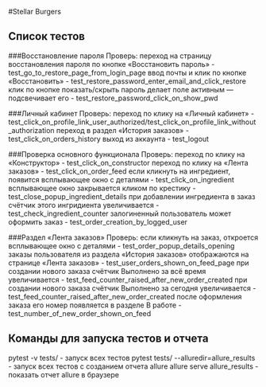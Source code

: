 #Stellar Burgers

## Список тестов

###Восстановление пароля
Проверь:
переход на страницу восстановления пароля по кнопке «Восстановить пароль» - test_go_to_restore_page_from_login_page
ввод почты и клик по кнопке «Восстановить» - test_restore_password_enter_email_and_click_restore
клик по кнопке показать/скрыть пароль делает поле активным — подсвечивает его - test_restore_password_click_on_show_pwd

###Личный кабинет 
Проверь:
переход по клику на «Личный кабинет» - test_click_on_profile_link_user_authorized/test_click_on_profile_link_without_authorization
переход в раздел «История заказов» - test_click_on_orders_history
выход из аккаунта - test_logout

###Проверка основного функционала
Проверь:
переход по клику на «Конструктор» - test_click_on_constructor
переход по клику на «Лента заказов» - test_click_on_order_feed
если кликнуть на ингредиент, появится всплывающее окно с деталями - test_click_on_ingredient 
всплывающее окно закрывается кликом по крестику - test_close_popup_ingredient_details
при добавлении ингредиента в заказ счётчик этого ингридиента увеличивается - test_check_ingredient_counter
залогиненный пользователь может оформить заказ - test_order_creation_by_logged_user

###Раздел «Лента заказов»
Проверь:
если кликнуть на заказ, откроется всплывающее окно с деталями - test_order_popup_details_opening
заказы пользователя из раздела «История заказов» отображаются на странице «Лента заказов» - test_user_orders_shown_on_feed_page
при создании нового заказа счётчик Выполнено за всё время увеличивается - test_feed_counter_raised_after_new_order_created
при создании нового заказа счётчик Выполнено за сегодня увеличивается - test_feed_counter_raised_after_new_order_created
после оформления заказа его номер появляется в разделе В работе - test_number_of_new_order_shown_on_feed

## Команды для запуска тестов и отчета
pytest -v tests/ - запуск всех тестов
pytest tests/ --alluredir=allure_results - запуск всех тестов с созданием отчета allure
allure serve allure_results - показать отчет allure в браузере